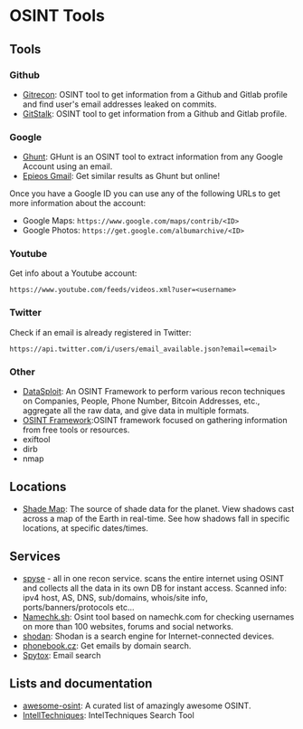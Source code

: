 # OSINT Tools

## Tools

### Github

- [Gitrecon](https://github.com/GONZOsint/gitrecon): OSINT tool to get information from a Github and Gitlab profile and find user's email addresses leaked on commits.
- [GitStalk](https://github.com/un1k0n/GitStalk): OSINT tool to get information from a Github and Gitlab profile.

### Google

- [Ghunt](https://github.com/mxrch/GHunt): GHunt is an OSINT tool to extract information from any Google Account using an email.
- [Epieos Gmail](https://tools.epieos.com/email.php): Get similar results as Ghunt but online! 

Once you have a Google ID you can use any of the following URLs to get more information about the account:

- Google Maps: `https://www.google.com/maps/contrib/<ID>`
- Google Photos: `https://get.google.com/albumarchive/<ID>`

### Youtube

Get info about a Youtube account:

`https://www.youtube.com/feeds/videos.xml?user=<username>`

### Twitter

Check if an email is already registered in Twitter:

`https://api.twitter.com/i/users/email_available.json?email=<email>`

### Other

- [DataSploit](https://github.com/DataSploit/datasploit): An OSINT Framework to perform various recon techniques on Companies, People, Phone Number, Bitcoin Addresses, etc., aggregate all the raw data, and give data in multiple formats.
- [OSINT Framework](https://github.com/lockfale/OSINT-Framework):OSINT framework focused on gathering information from free tools or resources.
- exiftool
- dirb
- nmap

## Locations

- [Shade Map](https://shademap.app/): The source of shade data for the planet. View shadows cast across a map of the Earth in real-time. See how shadows fall in specific locations, at specific dates/times.

## Services
- [spyse](https://spyse.com/) - all in one recon service. scans the entire internet using OSINT and collects all the data in its own DB for instant access. Scanned info: ipv4 host, AS, DNS, sub/domains, whois/site info, ports/banners/protocols etc... 
- [Namechk.sh](https://github.com/HA71/Namechk): Osint tool based on namechk.com for checking usernames on more than 100 websites, forums and social networks.
- [shodan](https://shodan.io): Shodan is a search engine for Internet-connected devices.
- [phonebook.cz](https://phonebook.cz/): Get emails by domain search.
- [Spytox](https://www.spytox.com/email-search): Email search

## Lists and documentation
- [awesome-osint](https://github.com/jivoi/awesome-osint): A curated list of amazingly awesome OSINT.
- [IntellTechniques](https://inteltechniques.com/menu.html): IntelTechniques Search Tool
